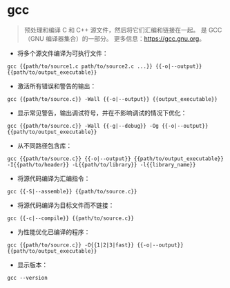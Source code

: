 # gcc

> 预处理和编译 C 和 C++ 源文件，然后将它们汇编和链接在一起。
> 是 GCC（GNU 编译器集合）的一部分。
> 更多信息：<https://gcc.gnu.org>。

- 将多个源文件编译为可执行文件：

`gcc {{path/to/source1.c path/to/source2.c ...}} {{-o|--output}} {{path/to/output_executable}}`

- 激活所有错误和警告的输出：

`gcc {{path/to/source.c}} -Wall {{-o|--output}} {{output_executable}}`

- 显示常见警告，输出调试符号，并在不影响调试的情况下优化：

`gcc {{path/to/source.c}} -Wall {{-g|--debug}} -Og {{-o|--output}} {{path/to/output_executable}}`

- 从不同路径包含库：

`gcc {{path/to/source.c}} {{-o|--output}} {{path/to/output_executable}} -I{{path/to/header}} -L{{path/to/library}} -l{{library_name}}`

- 将源代码编译为汇编指令：

`gcc {{-S|--assemble}} {{path/to/source.c}}`

- 将源代码编译为目标文件而不链接：

`gcc {{-c|--compile}} {{path/to/source.c}}`

- 为性能优化已编译的程序：

`gcc {{path/to/source.c}} -O{{1|2|3|fast}} {{-o|--output}} {{path/to/output_executable}}`

- 显示版本：

`gcc --version`